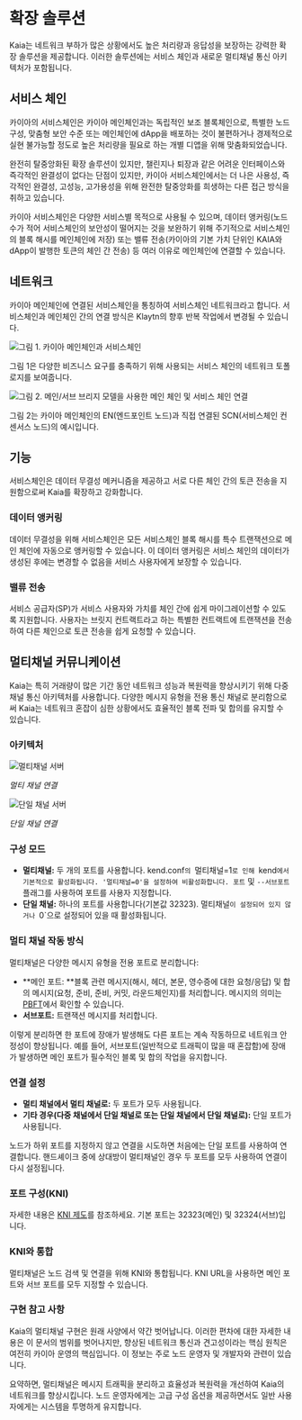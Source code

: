 # 확장 솔루션

Kaia는 네트워크 부하가 많은 상황에서도 높은 처리량과 응답성을 보장하는 강력한 확장 솔루션을 제공합니다. 이러한 솔루션에는 서비스 체인과 새로운 멀티채널 통신 아키텍처가 포함됩니다.

## 서비스 체인 <a id="service-chain"></a>

카이아의 서비스체인은 카이아 메인체인과는 독립적인 보조 블록체인으로, 특별한 노드 구성, 맞춤형 보안 수준 또는 메인체인에 dApp을 배포하는 것이 불편하거나 경제적으로 실현 불가능할 정도로 높은 처리량을 필요로 하는 개별 디앱을 위해 맞춤화되었습니다.

완전히 탈중앙화된 확장 솔루션이 있지만, 챌린지나 퇴장과 같은 어려운 인터페이스와 즉각적인 완결성이 없다는 단점이 있지만, 카이아 서비스체인에서는 더 나은 사용성, 즉각적인 완결성, 고성능, 고가용성을 위해 완전한 탈중앙화를 희생하는 다른 접근 방식을 취하고 있습니다.

카이아 서비스체인은 다양한 서비스별 목적으로 사용될 수 있으며, 데이터 앵커링(노드 수가 적어 서비스체인의 보안성이 떨어지는 것을 보완하기 위해 주기적으로 서비스체인의 블록 해시를 메인체인에 저장) 또는 밸류 전송(카이아의 기본 가치 단위인 KAIA와 dApp이 발행한 토큰의 체인 간 전송) 등 여러 이유로 메인체인에 연결할 수 있습니다.

## 네트워크 <a id="network"></a>

카이아 메인체인에 연결된 서비스체인을 통칭하여 서비스체인 네트워크라고 합니다.
서비스체인과 메인체인 간의 연결 방식은 Klaytn의 향후 반복 작업에서 변경될 수 있습니다.

![그림 1. 카이아 메인체인과 서비스체인](/img/learn/mainchain_servicechain.png)

그림 1은 다양한 비즈니스 요구를 충족하기 위해 사용되는 서비스 체인의 네트워크 토폴로지를 보여줍니다.

![그림 2. 메인/서브 브리지 모델을 사용한 메인 체인 및 서비스 체인 연결](/img/learn/sc_connection.png)

그림 2는 카이아 메인체인의 EN(엔드포인트 노드)과 직접 연결된 SCN(서비스체인 컨센서스 노드)의 예시입니다.

## 기능 <a id="features"></a>

서비스체인은 데이터 무결성 메커니즘을 제공하고 서로 다른 체인 간의 토큰 전송을 지원함으로써 Kaia를 확장하고 강화합니다.

### 데이터 앵커링 <a id="data-anchoring"></a>

데이터 무결성을 위해 서비스체인은 모든 서비스체인 블록 해시를 특수 트랜잭션으로 메인 체인에 자동으로 앵커링할 수 있습니다.
이 데이터 앵커링은 서비스 체인의 데이터가 생성된 후에는 변경할 수 없음을 서비스 사용자에게 보장할 수 있습니다.

### 밸류 전송 <a id="value-transfer"></a>

서비스 공급자(SP)가 서비스 사용자와 가치를 체인 간에 쉽게 마이그레이션할 수 있도록 지원합니다.
사용자는 브릿지 컨트랙트라고 하는 특별한 컨트랙트에 트랜잭션을 전송하여 다른 체인으로 토큰 전송을 쉽게 요청할 수 있습니다.

## 멀티채널 커뮤니케이션

Kaia는 특히 거래량이 많은 기간 동안 네트워크 성능과 복원력을 향상시키기 위해 다중 채널 통신 아키텍처를 사용합니다. 다양한 메시지 유형을 전용 통신 채널로 분리함으로써 Kaia는 네트워크 혼잡이 심한 상황에서도 효율적인 블록 전파 및 합의를 유지할 수 있습니다.

### 아키텍처

![멀티채널 서버](/img/learn/multichannel.png)

_멀티 채널 연결_

![단일 채널 서버](/img/learn/singlechannel.png)

_단일 채널 연결_

### 구성 모드

- **멀티채널:** 두 개의 포트를 사용합니다. kend.conf`의 `멀티채널=1`로 인해 `kend`에서 기본적으로 활성화됩니다. '멀티채널=0'을 설정하여 비활성화합니다. 포트` 및 `--서브포트` 플래그를 사용하여 포트를 사용자 지정합니다.
- **단일 채널:** 하나의 포트를 사용합니다(기본값 32323). 멀티채널`이 설정되어 있지 않거나 `0\`으로 설정되어 있을 때 활성화됩니다.

### 멀티 채널 작동 방식

멀티채널은 다양한 메시지 유형을 전용 포트로 분리합니다:

- \*\*메인 포트: \*\*블록 관련 메시지(해시, 헤더, 본문, 영수증에 대한 요청/응답) 및 합의 메시지(요청, 준비, 준비, 커밋, 라운드체인지)를 처리합니다. 메시지의 의미는 [PBFT](./consensus-mechanism.md#pbft-practical-byzantine-fault-tolerance)에서 확인할 수 있습니다.
- **서브포트:** 트랜잭션 메시지를 처리합니다.

이렇게 분리하면 한 포트에 장애가 발생해도 다른 포트는 계속 작동하므로 네트워크 안정성이 향상됩니다. 예를 들어, 서브포트(일반적으로 트래픽이 많을 때 혼잡함)에 장애가 발생하면 메인 포트가 필수적인 블록 및 합의 작업을 유지합니다.

### 연결 설정

- **멀티 채널에서 멀티 채널로:** 두 포트가 모두 사용됩니다.
- **기타 경우(다중 채널에서 단일 채널로 또는 단일 채널에서 단일 채널로):** 단일 포트가 사용됩니다.

노드가 하위 포트를 지정하지 않고 연결을 시도하면 처음에는 단일 포트를 사용하여 연결합니다. 핸드셰이크 중에 상대방이 멀티채널인 경우 두 포트를 모두 사용하여 연결이 다시 설정됩니다.

### 포트 구성(KNI)

자세한 내용은 [KNI 제도](./kni.md)를 참조하세요. 기본 포트는 32323(메인) 및 32324(서브)입니다.

### KNI와 통합

멀티채널은 노드 검색 및 연결을 위해 KNI와 통합됩니다. KNI URL을 사용하면 메인 포트와 서브 포트를 모두 지정할 수 있습니다.

### 구현 참고 사항

Kaia의 멀티채널 구현은 원래 사양에서 약간 벗어납니다. 이러한 편차에 대한 자세한 내용은 이 문서의 범위를 벗어나지만, 향상된 네트워크 통신과 견고성이라는 핵심 원칙은 여전히 카이아 운영의 핵심입니다. 이 정보는 주로 노드 운영자 및 개발자와 관련이 있습니다.

요약하면, 멀티채널은 메시지 트래픽을 분리하고 효율성과 복원력을 개선하여 Kaia의 네트워크를 향상시킵니다. 노드 운영자에게는 고급 구성 옵션을 제공하면서도 일반 사용자에게는 시스템을 투명하게 유지합니다.
